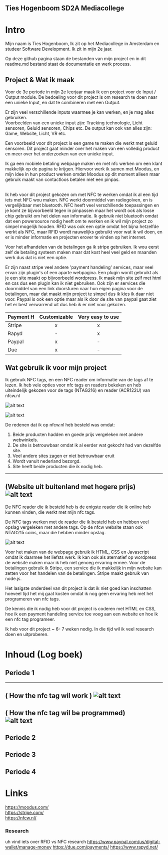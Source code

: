 
## Ties Hogenboom SD2A Mediacollege


# Intro
Mijn naam is Ties Hogenboom, Ik zit op het Mediacollege in Amsterdam en studeer Software Development. Ik zit in mijn 2e jaar. <br />

Op deze github pagina staan de bestanden van mijn project en in dit readme.md bestand staat de documentatie en werk process.


## Project & Wat ik maak

Voor de 3e periode in mijn 2e leerjaar maak ik een project voor de Input / Output module. De bedoeling voor dit project is om research te doen naar een unieke Input, en dat te combineren met een Output.<br />

Er zijn veel verschillende inputs waarmee je kan werken, en je mag alles gebruiken.<br /> Voorbeelden van een unieke input zijn:
Tracking technologie, Licht sensoren, Geluid sensoren, Chips etc.
De output kan ook van alles zijn: Game, Website, Licht, VR etc. <br />

Een voorbeeld voor dit project is een game te maken die werkt met geluid sensoren.
Dit project gaat minder over het maken van een volledig product en meer over het onderzoeken van een unieke input.<br />

Ik ga een mobiele betaling webpage maken en met nfc werken om een klant makkelijk op de pagina te krijgen. Hiervoor werk ik samen met Moodus, en mijn idee in hun product werken omdat Moodus op dit moment alleen maar gebruik maakt van contactloos betalen met een pinpas. <br /> <br />

Ik heb voor dit project gekozen om met NFC te werken omdat ik al een tijd iets met NFC wou maken. NFC werkt doormiddel van radiogolven, en is vergelijkbaar met bluetooth. NFC heeft veel verschillende toepassingen en je komt ze bijvoorbeeld tegen in pinpassen maar het wordt ook als losse chip gebruikt om het delen van informatie. Ik gebruik niet bluetooth omdat dat een powersource nodig heeft om te werken en ik wil mijn project zo simpel mogelijk houden. RFID was ook een optie omdat het bijna hetzelfde werkt als NFC, maar RFID wordt nauwelijks gebruikt voor wat ik wil doen, en er is minder informatie en projecten erover te vinden op het internet.<br />

Voor het afhandelen van de betalingen ga ik stripe gebruiken. Ik wou eerst zelf de betaling systeem maken maar dat kost heel veel geld en maanden werk dus dat is niet een optie. <br />

Er zijn naast stripe veel andere 'payment handeling' services, maar veel ervan zijn plugin's of een aparte webpagina. Een plugin wordt gebruikt als je een site maakt op bijvoorbeeld wordpress. Ik maak mijn site zelf met html en css dus een plugin kan ik niet gebruiken. Ook zijn er services die doormiddel van een link doorsturen naar hun eigen pagina voor de betalingen, maar dat maakt mijn project te simpel dus ik kies ik daar niet voor. Paypal is ook een optie maar als ik door de site van paypal gaat ziet het er best verwarrend uit dus heb ik er niet voor gekozen.

| Payment H | Customizable | Very easy to use |
| --------- |:-------------:|:-------------:|
| Stripe    | x             | x
| Rapyd     | -             | x
| Paypal    | x             | -
| Due       | x             | -



## Wat gebruik ik voor mijn project
Ik gebruik NFC tags, en een NFC reader om informatie van de tags af te lezen. Ik heb vele opties voor nfc tags en readers bekeken en heb uiteindelijk gekozen voor de tags (NTAG216) en reader (ACR122U) van nfcw.nl

![alt text](https://i.imgur.com/5UMLIbq.png)

![alt text](https://i.imgur.com/ksU2xKL.png)

De redenen dat ik op nfcw.nl heb besteld was omdat:
1. Beide producten hadden en goede prijs vergeleken met andere webwinkels.
2. De site is betrouwbaar omdat ik al eerder wat gekocht had van dezelfde site.
3. Veel andere sites zagen er niet betrouwbaar eruit
4. Wordt vanuit nederland bezorgd.
5. Site heeft beide producten die ik nodig heb.
---
(Website uit buitenland met hogere prijs)
![alt text](https://i.imgur.com/rnjEm7y.png)
---

De NFC reader die ik besteld heb is de enigste reader die ik online heb kunnen vinden, die werkt met mijn nfc tags.

De NFC tags werken met de reader die ik besteld heb en hebben veel opslag vergeleken met andere tags. Op de nfcw website staan ook NTAG215 coins, maar die hebben minder opslag.


![alt text](https://i.imgur.com/DhoER1f.png)


Voor het maken van de webpage gebruik ik HTML, CSS en Javascript omdat ik daarmee het liefsts werk. Ik kan ook als aternatief op wordpress de website maken maar ik heb niet genoeg ervaring ermee. Voor de betalingen gebruik ik Stripe, een service die ik makkelijk in mijn website kan zetten voor het handelen van de betalingen. Stripe maakt gebruik van node.js.

Het lasigste onderdeel van dit project is dat ik niet goed kan inschatten hoeveel tijd het mij gaat kosten omdat ik nog geen ervaring heb met het programeren van nfc tags.

De kennis die ik nodig heb voor dit project is coderen met HTML en CSS, hoe ik een payment handeling service toe voeg aan een website en hoe ik een nfc tag programeer.

Ik heb voor dit project ~ 6- 7 weken nodig. In die tijd wil ik veel research doen en uitproberen.

# Inhoud (Log boek)
## Periode 1
---
( How the nfc tag wil work )
![alt text](https://i.imgur.com/mLyhltC.png)
---

( How the nfc tag wil be programmed) </br>
![alt text](https://i.imgur.com/PGypiay.png)
---

## Periode 2
## Periode 3
## Periode 4

# Links
https://moodus.com/ <br />
https://stripe.com/ <br />
https://nfcw.nl/ <br />
### Research
uh vind iets over RFID vs NFC research
https://www.paypal.com/us/digital-wallet/manage-money
https://due.com/payments/
https://www.rapyd.net/


